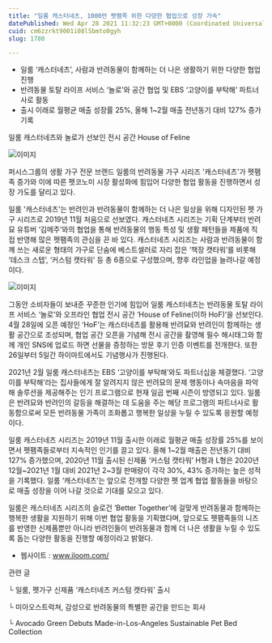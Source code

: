 ```yaml
---
title: "일룸 캐스터네츠, 1000만 펫팸족 위한 다양한 협업으로 성장 가속"
datePublished: Wed Apr 28 2021 11:32:23 GMT+0000 (Coordinated Universal Time)
cuid: cm6zzrkt9001i08l5bmto0gyh
slug: 1780

---
```



- 일룸 ‘캐스터네츠’, 사람과 반려동물이 함께하는 더 나은 생활하기 위한 다양한 협업 진행
- 반려동물 토탈 라이프 서비스 ‘놀로’와 공간 협업 및 EBS ‘고양이를 부탁해’ 파트너사로 활동
- 출시 이래로 월평균 매출 성장률 25%, 올해 1~2월 매출 전년동기 대비 127% 증가 기록

일룸 캐스터네츠와 놀로가 선보인 전시 공간 House of Feline

![이미지](https://cdn.hashnode.com/res/hashnode/image/upload/v1739248690763/abfe0757-ddc8-40a0-8852-99903d04ddbd.jpeg)

퍼시스그룹의 생활 가구 전문 브랜드 일룸의 반려동물 가구 시리즈 '캐스터네츠'가 펫팸족 증가와 이에 따른 펫코노미 시장 활성화에 힘입어 다양한 협업 활동을 진행하면서 성장 가도를 달리고 있다.

일룸 '캐스터네츠'는 반려인과 반려동물이 함께하는 더 나은 일상을 위해 디자인된 펫 가구 시리즈로 2019년 11월 처음으로 선보였다. 캐스터네츠 시리즈는 기획 단계부터 반려묘 유튜버 ‘김메주’와의 협업을 통해 반려동물의 행동 특성 및 생활 패턴들을 제품에 직접 반영해 많은 펫팸족의 관심을 끈 바 있다. 캐스터네츠 시리즈는 사람과 반려동물이 함께 쓰는 새로운 형태의 가구로 단숨에 베스트셀러로 자리 잡은 ‘책장 캣타워’를 비롯해 ‘데스크 스텝’, ‘커스텀 캣타워’ 등 총 6종으로 구성했으며, 향후 라인업을 늘려나갈 예정이다.

![이미지](https://cdn.hashnode.com/res/hashnode/image/upload/v1739248692220/229bf1ad-0081-4332-8f92-f4da8c368512.png)

그동안 소비자들이 보내준 꾸준한 인기에 힘입어 일룸 캐스터네츠는 반려동물 토탈 라이프 서비스 ‘놀로’와 오프라인 협업 전시 공간 ‘House of Feline(이하 HoF)’을 선보인다. 4월 28일에 오픈 예정인 ‘HoF’는 캐스터네츠를 활용해 반려묘와 반려인이 함께하는 생활 공간으로 조성되며, 협업 공간 오픈을 기념해 전시 공간을 촬영해 필수 해시태그와 함께 개인 SNS에 업로드 하면 선물을 증정하는 방문 후기 인증 이벤트를 전개한다. 또한 26일부터 5일간 하이마트에서도 기념행사가 진행된다.

2021년 2월 일룸 캐스터네츠는 EBS ‘고양이를 부탁해’와도 파트너십을 체결했다. ‘고양이를 부탁해’라는 집사들에게 잘 알려지지 않은 반려묘의 문제 행동이나 속마음을 파악해 솔루션을 제공해주는 인기 프로그램으로 현재 일곱 번째 시즌이 방영되고 있다. 일룸은 반려묘와 반려인의 갈등을 해결하는 데 도움을 주는 해당 프로그램의 파트너사로 활동함으로써 모든 반려동물 가족이 조화롭고 행복한 일상을 누릴 수 있도록 응원할 예정이다.

일룸 캐스터네츠 시리즈는 2019년 11월 출시한 이래로 월평균 매출 성장률 25%를 보이면서 펫팸족들로부터 지속적인 인기를 끌고 있다. 올해 1~2월 매출은 전년동기 대비 127% 증가했으며, 2020년 11월 출시된 신제품 ‘커스텀 캣타워’ H형과 L형은 2020년 12월~2021년 1월 대비 2021년 2~3월 판매량이 각각 30%, 43% 증가하는 높은 성적을 기록했다. 일룸 ‘캐스터네츠’는 앞으로 전개할 다양한 펫 업계 협업 활동들을 바탕으로 매출 성장을 이어 나갈 것으로 기대를 모으고 있다.

일룸은 캐스터네츠 시리즈의 슬로건 ‘Better Together’에 걸맞게 반려동물과 함께하는 행복한 생활을 지원하기 위해 이번 협업 활동을 기획했다며, 앞으로도 펫팸족들의 니즈를 반영한 신제품뿐만 아니라 반려인들이 반려동물과 함께 더 나은 생활을 누릴 수 있도록 돕는 다양한 활동을 진행할 예정이라고 밝혔다.

- 웹사이트 : www.iloom.com/

관련 글

└ 일룸, 펫가구 신제품 ‘캐스터네츠 커스텀 캣타워’ 출시

└ 미아오스트럭쳐, 감성으로 반려동물의 특별한 공간을 만드는 회사

└ Avocado Green Debuts Made-in-Los-Angeles Sustainable Pet Bed Collection